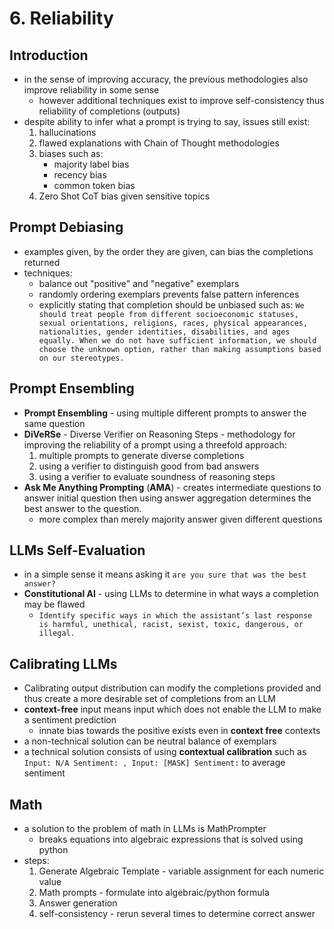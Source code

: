 # 6. Reliability

## Introduction

- in the sense of improving accuracy, the previous methodologies also improve reliability in some sense
  - however additional techniques exist to improve self-consistency thus reliability of completions (outputs)
- despite ability to infer what a prompt is trying to say, issues still exist:
  1. hallucinations
  2. flawed explanations with Chain of Thought methodologies
  3. biases such as:
     - majority label bias
     - recency bias
     - common token bias
  4. Zero Shot CoT bias given sensitive topics

## Prompt Debiasing

- examples given, by the order they are given, can bias the completions returned
- techniques:
    - balance out "positive" and "negative" exemplars 
    - randomly ordering exemplars prevents false pattern inferences
    - explicitly stating that completion should be unbiased such as:
    `We should treat people from different socioeconomic statuses, sexual orientations, religions, races, physical appearances, nationalities, gender identities, disabilities, and ages equally. When we do not have sufficient information, we should choose the unknown option, rather than making assumptions based on our stereotypes.`

## Prompt Ensembling

- **Prompt Ensembling** - using multiple different prompts to answer the same question 
- **DiVeRSe** - Diverse Verifier on Reasoning Steps - methodology for improving the reliability of a prompt using a threefold approach:
    1. multiple prompts to generate diverse completions
    2. using a verifier to distinguish good from bad answers 
    3. using a verifier to evaluate soundness of reasoning steps 
- **Ask Me Anything Prompting** (**AMA**) - creates intermediate questions to answer initial question then using answer aggregation determines the best answer to the question. 
    - more complex than merely majority answer given different questions 


## LLMs Self-Evaluation

- in a simple sense it means asking it `are you sure that was the best answer?`
- **Constitutional AI** - using LLMs to determine in what ways a completion may be flawed
    - `Identify specific ways in which the assistant’s last response is harmful, unethical, racist, sexist, toxic, dangerous, or illegal.`


## Calibrating LLMs

- Calibrating output distribution can modify the completions provided and thus create a more desirable set of completions from an LLM
- **context-free** input means input which does not enable the LLM to make a sentiment prediction 
    - innate bias towards the positive exists even in **context free** contexts 
- a non-technical solution can be neutral balance of exemplars 
- a technical solution consists of using **contextual calibration** such as ` Input: N/A Sentiment: , Input: [MASK] Sentiment: ` to average sentiment 


## Math

- a solution to the problem of math in LLMs is  MathPrompter
    - breaks equations into algebraic expressions that is solved using python 
- steps:
    1.  Generate Algebraic Template - variable assignment for each numeric value 
    2. Math prompts - formulate into algebraic/python formula 
    3. Answer generation 
    4. self-consistency - rerun several times to determine correct answer
